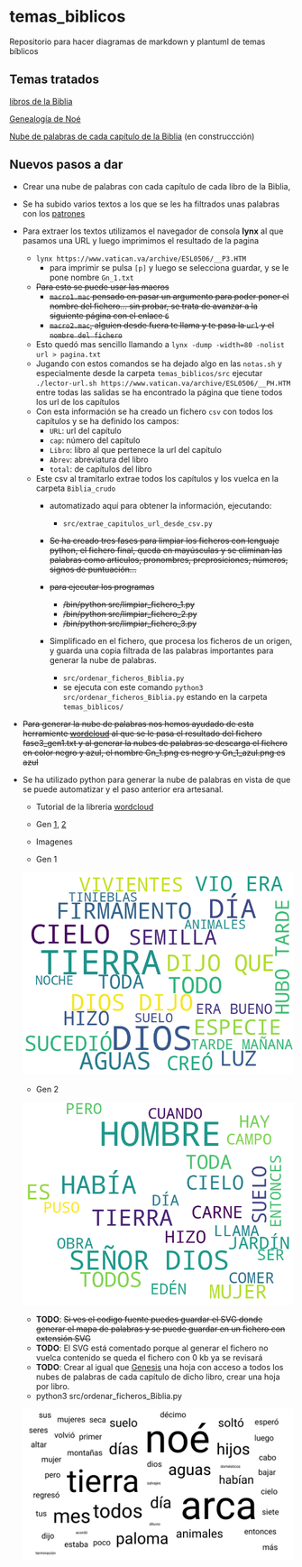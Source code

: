 # temas_biblicos

Repositorio para hacer diagramas de markdown y plantuml de temas bíblicos

## Temas tratados

[libros de la Biblia](markdown/Libros_de_la_Biblia.md)

[Genealogía de Noé](markdown/Genealogia_de_Noe.md)

[Nube de palabras de cada capítulo de la Biblia](markdown/Nube_palabras_Biblia.md) (en construccción)

## Nuevos pasos a dar

- Crear una nube de palabras con cada capítulo de cada libro de la Biblia,

- Se ha subido varios textos a los que se les ha filtrados unas palabras con los [patrones](Biblia/texto_filtrado/patron-filtro.txt)
- Para extraer los textos utilizamos el navegador de consola **lynx** al que pasamos una URL y luego imprimimos el resultado de la pagina
  - `lynx https://www.vatican.va/archive/ESL0506/__P3.HTM`
    - para imprimir se pulsa `[p]` y luego se selecciona guardar, y se le pone nombre `Gn_1.txt`
  - ~~Para esto se puede usar las macros~~
    - ~~`macro1.mac` pensado en pasar un argumento para poder poner el nombre del fichero... sin probar, se trata de avanzar a la siguiente página con el enlace `6`~~
    - ~~`macro2.mac`, alguien desde fuera te llama y te pasa la `url` y el `nombre del fichero`~~
  - Esto quedó mas sencillo llamando a `lynx -dump -width=80 -nolist url > pagina.txt`
  - Jugando con estos comandos se ha dejado algo en las `notas.sh` y especialmente desde la carpeta `temas_biblicos/src` ejecutar `./lector-url.sh https://www.vatican.va/archive/ESL0506/__PH.HTM` entre todas las salidas se ha encontrado la página que tiene todos los url de los capítulos
  - Con esta información se ha creado un fichero `csv` con todos los capítulos y se ha definido los campos:
    - `URL`: url del capítulo
    - `cap`: número del capítulo
    - `Libro`: libro al que  pertenece la url del capítulo
    - `Abrev`: abreviatura del libro
    - `total`: de capítulos del libro
  - Este csv al tramitarlo extrae todos los capítulos y los vuelca en la carpeta `Biblia_crudo`
    - automatizado aquí para obtener la información, ejecutando:
      - `src/extrae_capitulos_url_desde_csv.py`

    - ~~Se ha creado tres fases para limpiar los ficheros con lenguaje python, el fichero final, queda en mayúsculas y se eliminan las palabras como articulos, pronombres, preprosiciones, números, signos de puntuación...~~
    - ~~para ejecutar los programas~~
      - ~~/bin/python src/limpiar_fichero_1.py~~
      - ~~/bin/python src/limpiar_fichero_2.py~~
      - ~~/bin/python src/limpiar_fichero_3.py~~

    - Simplificado en el fichero, que procesa los ficheros de un origen, y guarda una copia filtrada de las palabras importantes para generar la nube de palabras.
      - `src/ordenar_ficheros_Biblia.py`
      - se ejecuta con este comando `python3 src/ordenar_ficheros_Biblia.py` estando en la carpeta `temas_biblicos/`

- ~~Para generar la nube de palabras nos hemos ayudado de esta herramiente [wordcloud](https://awario.com/es/wordcloud/) al que se le pasa el resultado del fichero fase3_gen1.txt y al generar la nubes de palabras se descarga el fichero en color negro y azul, el nombre Gn_1.png es negro y Gn_1_azul.png es azul~~

- Se ha utilizado python para generar la nube de palabras en vista de que se puede automatizar y el paso anterior era artesanal.
  - Tutorial de la libreria [wordcloud](https://www.datacamp.com/es/tutorial/wordcloud-python)

  - Gen [1](Biblia/texto_filtrado/AT/Gn/Gn_1.txt), [2](Biblia/texto_filtrado/AT/Gn/Gn_2.txt)
  - Imagenes

  - Gen 1

  ![Gen1](Biblia/nube_de_palabras/AT/Gn/Gn_1.png)

  - Gen 2

  ![Gen2](Biblia/nube_de_palabras/AT/Gn/Gn_2.png)

  - **TODO**: ~~Si ves el codigo fuente puedes guardar el SVG donde generar el mapa de palabras y se puede guardar en un fichero con extensión SVG~~
  - **TODO**: El SVG está comentado porque al generar el fichero no vuelca contenido se queda el fichero con 0 kb ya se revisará
  - **TODO**: Crear al igual que [Genesis](/Biblia/Genesis.md) una hoja con acceso a todos los nubes de palabras de cada capítulo de dicho libro, crear una hoja por libro.
  - python3 src/ordenar_ficheros_Biblia.py
  
  ![Gen8](Biblia/nube_de_palabras/AT/Gn/Gn_8.svg)
